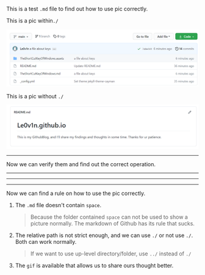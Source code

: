 This is a test `.md` file to find out how to use pic correctly.

This is a pic within`./`

![image-20210627134733092](./ThisIsATestMdFileToFindOutHowToUsePicCorrectly.assets/image-20210627134733092.png)

This is a pic without `./`

![image-20210627134754827](ThisIsATestMdFileToFindOutHowToUsePicCorrectly.assets/image-20210627134754827.png)

---------

Now we can verify them and find out the correct operation.

-----

------

------

Now we can find a rule on how to use the pic correctly.

1. The `.md` file doesn't contain `space`.

	> Because the folder contained `space` can not be used to show a picture normally. The markdown of Github has its rule that sucks.

2. The relative path is not strict enough, and we can use `./` or not use `./`. Both can work normally.

	> If we want to use up-level directory/folder, use `../` instead of `./`

3. The `gif` is available that allows us to share ours thought better.
